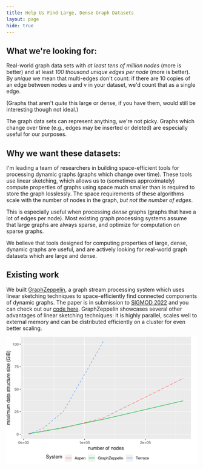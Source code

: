 ```yaml
---
title: Help Us Find Large, Dense Graph Datasets
layout: page
hide: true
---
```


## What we're looking for:
Real-world graph data sets with _at least tens of million nodes_ (more is better) and at least _100 thousand unique edges per node_ (more is better). By *unique* we mean that multi-edges don't count: if there are 10 copies of an edge between nodes u and v in your dataset, we'd count that as a single edge.

(Graphs that aren't *quite* this large or dense, if you have them, would still be interesting though not ideal.)

The graph data sets can represent anything, we're not picky.  Graphs which change over time (e.g., edges may be inserted or deleted) are especially useful for our purposes.

## Why we want these datasets:

I'm leading a team of researchers in building space-efficient tools for processing dynamic graphs (graphs which change over time).  These tools use linear sketching, which allows us to (sometimes approximately) compute properties of graphs using space much smaller than is required to store the graph losslessly.  The space requirements of these algorithms scale with the number of nodes in the graph, *but not the number of edges*.

This is especially useful when processing *dense* graphs (graphs that have a lot of edges per node).  Most existing graph processing systems assume that large graphs are always sparse, and optimize for computation on sparse graphs.

We believe that tools designed for computing properties of large, dense, dynamic graphs are useful, and are actively looking for real-world graph datasets which are large and dense.



Existing work
--------------

We built [GraphZeppelin](/deeplinks/graphzeppelin.pdf), a graph stream processing system which uses linear sketching techniques to space-efficiently find connected components of dynamic graphs.  The paper is in submission to [SIGMOD 2022](https://2022.sigmod.org/) and you can check out our [code here](https://github.com/GraphStreamingProject/GraphStreamingCC).  GraphZeppelin showcases several other advantages of linear sketching techniques: it is highly parallel, scales well to external memory and can be distributed efficiently on a cluster for even better scaling.

![test](public_html/images/size.png)
